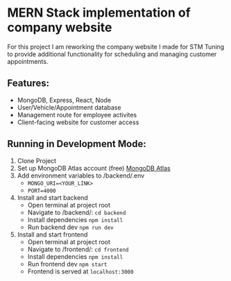 # MERN Stack implementation of company website
For this project I am reworking the company website I made for STM Tuning to provide additional functionality for scheduling and managing customer appointments.

## Features:
- MongoDB, Express, React, Node
- User/Vehicle/Appointment database
- Management route for employee activites
- Client-facing website for customer access

## Running in Development Mode:
1. Clone Project
2. Set up MongoDB Atlas account (free) [MongoDB Atlas](https://www.mongodb.com/cloud/atlas/lp/try4?utm_source=google&utm_campaign=search_gs_pl_evergreen_atlas_general_retarget-brand_gic-null_amers-us-ca_ps-all_desktop_eng_lead&utm_term=using%20mongodb&utm_medium=cpc_paid_search&utm_ad=p&utm_ad_campaign_id=14291004602&adgroup=151115416255&cq_cmp=14291004602&gad_source=1&gclid=CjwKCAiAuYuvBhApEiwAzq_YiW6QsF2upo7xdYB8xS2TcvGPrMbeHrVcPxwBhVqq1kp8qWz_zcZNaxoC0QsQAvD_BwE)
3. Add environment variables to /backend/.env
   - ```MONGO_URI=<YOUR_LINK>```
   - ```PORT=4000```
5. Install and start backend
   - Open terminal at project root
   - Navigate to /backend/: ```cd backend```
   - Install dependencies ```npm install```
   - Run backend dev ```npm run dev```
6. Install and start frontend
   - Open terminal at project root
   - Navigate to /frontend/: ```cd frontend```
   - Install dependencies ```npm install```
   - Run frontend dev ```npm start```
   - Frontend is served at ```localhost:3000```

